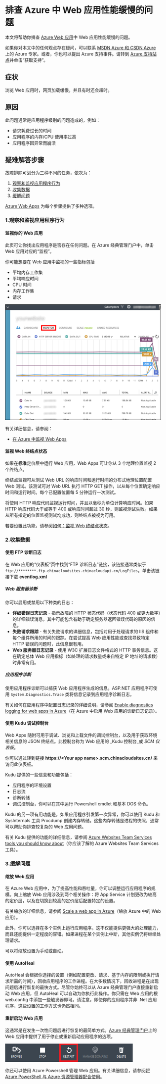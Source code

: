 <properties
	pageTitle="Azure 中的 Web 应用性能缓慢 | Azure"
	description="本文将帮助你排查 Azure Web 应用中 Web 应用性能缓慢的问题。"
	services="app-service\web"
	documentationCenter=""
	authors="cephalin"
	manager="wpickett"
	editor=""
	tags="top-support-issue"
	keywords="web 应用性能, 应用运行缓慢, 应用速度缓慢"/>

<tags
	ms.service="app-service-web"
	ms.date="07/06/2016"
	wacn.date="08/22/2016"/>

# 排查 Azure 中 Web 应用性能缓慢的问题

本文将帮助你排查 [Azure Web 应用](/documentation/services/web-sites/)中 Web 应用性能缓慢的问题。

如果你对本文中的任何观点存在疑问，可以联系 [MSDN Azure 和 CSDN Azure](/support/forums/) 上的 Azure 专家。或者，你也可以提出 Azure 支持事件。请转到 [Azure 支持站点](/support/contact/)并单击“获取支持”。

## 症状

浏览 Web 应用时，网页加载缓慢，并且有时还会超时。

## 原因

此问题通常是应用程序级别的问题造成的，例如：

-	请求耗费过长的时间
-	应用程序的内存/CPU 使用率过高
-	应用程序因异常而崩溃

## 疑难解答步骤

故障排除可划分为三种不同的任务，依次为：

1.	[观察和监视应用程序行为](#observe)
2.	[收集数据](#collect)
3.	[缓解问题](#mitigate)

[Azure Web Apps](/home/features/web-site/) 为每个步骤提供了多种选项。

### <a name="observe"></a> 1.观察和监视应用程序行为

#### 监视你的 Web 应用

此页可让你找出应用程序是否存在任何问题。在 Azure 经典管理门户中，单击 Web 应用对应的“监视”。

你可能想要在 Web 应用中监视的一些指标包括

-	平均内存工作集
-	平均响应时间
-	CPU 时间
-	内存工作集
-	请求

![监视 Web 应用性能](./media/app-service-web-troubleshoot-performance-degradation/1-monitor-metrics.png)  


有关详细信息，请参阅：

-	[在 Azure 中监视 Web Apps](/documentation/articles/web-sites-monitor/)

#### 监视 Web 终结点状态

如果在**标准**定价层中运行 Web 应用，Web Apps 可让你从 3 个地理位置监视 2 个终结点。

终结点监视可从测试 Web URL 的响应时间和运行时间的分布式地理位置配置 Web 测试。该测试可对 Web URL 执行 HTTP GET 操作，以从每个位置确定响应时间和运行时间。每个已配置位置每 5 分钟运行一次测试。

将使用 HTTP 响应代码监视运行时间，并且以毫秒为单位计算响应时间。如果 HTTP 响应代码大于或等于 400 或响应时间超过 30 秒，则监视测试失败。如果从所有指定的位置监视测试均成功，则终结点被视为可用。

若要设置此功能，请参阅[如何：监视 Web 终结点状态](/documentation/articles/web-sites-monitor/#webendpointstatus)。

### <a name="collect"></a> 2.收集数据

#### 使用 FTP 诊断日志

在 Web 应用的“仪表板”页中找到“FTP 诊断日志”链接，该链接通常类似于 `ftp://********.ftp.chinacloudsites.chinacloudapi.cn/LogFiles`。单击该链接下载 **eventlog.xml**

##### Web 服务器诊断

你可以启用或禁用以下种类的日志：

-	**详细错误日志记录** - 指示故障的 HTTP 状态代码（状态代码 400 或更大数字）的详细错误消息。其中可能包含有助于确定服务器返回错误代码的原因的信息。
-	**失败请求跟踪** - 有关失败请求的详细信息，包括对用于处理请求的 IIS 组件和每个组件所用的时间的跟踪。在尝试提高 Web 应用性能或查找导致特定 HTTP 错误的问题时，此信息很有用。
-	**Web 服务器日志记录** - 使用 W3C 扩展日志文件格式的 HTTP 事务信息。这在确定总体 Web 应用指标（如处理的请求数量或来自特定 IP 地址的请求数）时非常有用。

##### 应用程序诊断

使用应用程序诊断可以捕获 Web 应用程序生成的信息。ASP.NET 应用程序可使用 `System.Diagnostics.Trace` 类将信息记录到应用程序诊断日志。

有关如何在应用程序中配置日志记录的详细说明，请参阅 [Enable diagnostics logging for web apps in Azure](/documentation/articles/web-sites-enable-diagnostic-log/)（在 Azure 中启用 Web 应用的诊断日志记录）。

#### 使用 Kudu 调试控制台

Web Apps 随附可用于调试、浏览和上载文件的调试控制台，以及用于获取环境相关信息的 JSON 终结点。此控制台称为 Web 应用的 _Kudu 控制台_或 _SCM 仪表板_。

你可以通过转到链接 **https://&lt;Your app name>.scm.chinacloudsites.cn/** 来访问此仪表板。

Kudu 提供的一些信息和功能包括：

-	应用程序的环境设置
-	日志流
-	诊断转储
-	调试控制台，你可以在其中运行 Powershell cmdlet 和基本 DOS 命令。


Kudu 的另一项有用功能是，如果应用程序引发第一次异常，你可以使用 Kudu 和 SysInternals 工具 Procdump 创建内存转储。这些内存转储是进程的快照，通常可以帮助你排查较复杂的 Web 应用问题。

有关 Kudu 提供的功能的详细信息，请参阅 [Azure Websites Team Services tools you should know about](https://azure.microsoft.com/blog/windows-azure-websites-online-tools-you-should-know-about/)（你应该了解的 Azure Websites Team Services 工具）。

### <a name="mitigate"></a> 3.缓解问题

#### 缩放 Web 应用

在 Azure Web 应用中，为了提高性能和吞吐量，你可以调整运行应用程序的规模。向上缩放 Web 应用涉及到两个相关操作：将 App Service 计划更改为较高的定价层，以及在切换到较高的定价层后配置特定的设置。

有关缩放的详细信息，请参阅 [Scale a web app in Azure](/documentation/articles/web-sites-scale/)（缩放 Azure 中的 Web 应用）。

此外，你可以选择在多个实例上运行应用程序。这不仅能提供更强大的处理能力，而且还能提供一定程度的容错。如果进程在某个实例上中断，其他实例仍将继续处理请求。

可以将缩放设置为手动或自动。

#### 使用 AutoHeal

AutoHeal 会根据你选择的设置（例如配置更改、请求、基于内存的限制或执行请求所需的时间），回收应用程序的工作进程。在大多数情况下，回收进程是在出现问题后进行恢复的最快方式。尽管你始终可以从 Azure 经典管理门户直接重新启动 Web 应用，但 AutoHeal 可以自动为你执行此操作。你只需在 Web 应用的根 web.config 中添加一些触发器即可。请注意，即使你的应用程序并非 .Net 应用程序，这些设置的工作方式也仍然相同。

#### 重新启动 Web 应用

这通常是在发生一次性问题后进行恢复的最简单方式。[Azure 经典管理门户](https://manage.windowsazure.cn/)上的 Web 应用中提供了用于停止或重新启动应用程序的选项。

 ![重新启动 Web 应用以解决性能问题](./media/app-service-web-troubleshoot-performance-degradation/2-restart.png)

你还可以使用 Azure Powershell 管理 Web 应用。有关详细信息，请参阅[将 Azure PowerShell 与 Azure 资源管理器配合使用](/documentation/articles/powershell-azure-resource-manager/)。

<!---HONumber=Mooncake_0815_2016-->